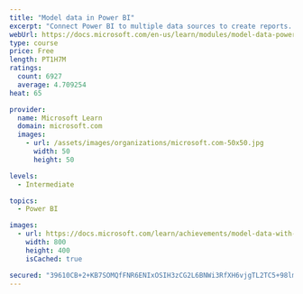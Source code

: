 ```yaml
---
title: "Model data in Power BI"
excerpt: "Connect Power BI to multiple data sources to create reports. Define the relationship between your data sources."
webUrl: https://docs.microsoft.com/en-us/learn/modules/model-data-power-bi/
type: course
price: Free
length: PT1H7M
ratings:
  count: 6927
  average: 4.709254
heat: 65

provider:
  name: Microsoft Learn
  domain: microsoft.com
  images:
    - url: /assets/images/organizations/microsoft.com-50x50.jpg
      width: 50
      height: 50

levels:
  - Intermediate

topics:
  - Power BI

images:
  - url: https://docs.microsoft.com/learn/achievements/model-data-with-power-bi-desktop-social.png
    width: 800
    height: 400
    isCached: true

secured: "39610CB+2+KB7SOMQfFNR6ENIxOSIH3zCG2L6BNWi3RfXH6vjgTL2TC5+98lm8DrBzxfuzMjXtH/BKQpZtrYH5jSBYov1CxjXUBxSwWwaAQaUoQx/Nx0vkVLSW4Amo9FhjLbc8hpL4b2zXEmGPnYdYOn8J7Lx82J5AyTot2KRHzB7aVHBGWlXaWHWen5Ox0AIKpWxcjTpOIzFQzJQxOrIprYYDjClwQWrRI385J0CFdbkvyGJha5J08E46iQTqbUiCGAIuy+g9EDzUdalCTVbPPMu6m7PvtMtgsA9pmmMVTD+cPIxnXiiL/lTQaHpHsIiWTvXQ3oVjISJVr4uZzJ0H0Yj69l2ricNoa21It5AkuYVIlp7KJVJhdJEbDbIetFYxIvPRklp2yKn+kG1SkD/n4YRSAeEm3LZoqbEvdwnAI=;BM3r/MwvWlglR0X+nhcARA=="
---
```


